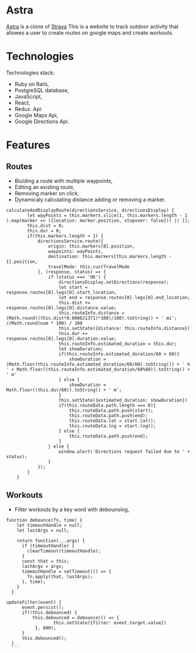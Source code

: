 # Astra

[Astra](https://astrava.herokuapp.com/#/) is a clone of [Strava](https://www.strava.com/)
This is a website to track outdoor activity that allowes a user to create routes on google maps and create workouts.

# Technologies 
Technologies stack: 
- Ruby on Rails, 
- PostgreSQL database, 
- JavaScript, 
- React,
- Redux.
Api:
- Google Maps Api,
- Google Directions Api.

# Features 
## Routes
- Biulding a route with multiple waypoints,
- Editing an existing route,
- Removing marker on click,
- Dynamicaly calculating distance adding or removing a marker.
```
calculateAndDisplayRoute(directionsService, directionsDisplay) {
        let wayPoints = this.markers.slice(1, this.markers.length - 1 ).map(marker => ({location: marker.position, stopover: false})) || [];
        this.dist = 0;
        this.dur = 0;
        if(this.markers.length > 1) {
            directionsService.route({
                origin: this.markers[0].position,
                waypoints: wayPoints,
                destination: this.markers[this.markers.length - 1].position,
                travelMode: this.custTravelMode
            }, (response, status) => {
                if (status === 'OK') {  
                    directionsDisplay.setDirections(response);
                    let start = response.routes[0].legs[0].start_location;
                    let end = response.routes[0].legs[0].end_location;
                    this.dist += response.routes[0].legs[0].distance.value;
                    this.routeInfo.distance = (Math.round((this.dist*0.000621371)*100)/100).toString() + ' mi'; //Math.round(num * 100) / 100
                    this.setState({distance: this.routeInfo.distance})
                    this.dur += response.routes[0].legs[0].duration.value;
                    this.routeInfo.estimated_duration = this.dur;
                    let showDuration;
                    if(this.routeInfo.estimated_duration/60 > 60){
                        showDuration = (Math.floor(this.routeInfo.estimated_duration/60/60).toString()) + ' h ' + Math.floor((this.routeInfo.estimated_duration/60%60)).toString() + ' m'
                    } else {
                        showDuration = Math.floor((this.dur/60)).toString() + ' m';
                    }
                    this.setState({estimated_duration: showDuration})
                    if(this.routeData.path.length === 0){
                        this.routeData.path.push(start);
                        this.routeData.path.push(end);
                        this.routeData.lat = start.lat();
                        this.routeData.lng = start.lng();
                    } else {
                        this.routeData.path.push(end);
                    }
                } else {
                    window.alert('Directions request failed due to ' + status);
                }
            });  
        }            
    }
 ```
## Workouts 
- Filter workouts by a key word with debounsing,
```
function debounce(fn, time) {
    let timeoutHandle = null;
    let lastArgs = null;
  
    return function(...args) {
      if (timeoutHandle) {
        clearTimeout(timeoutHandle);
      }
      const that = this;
      lastArgs = args;
      timeoutHandle = setTimeout(() => {
        fn.apply(that, lastArgs);
      }, time);
    }
  }
  ```
  ```
  updateFilter(event) {
        event.persist();
        if(!this.debounced) {
            this.debounced = debounce(() => {
                    this.setState({filter: event.target.value})
             }, 600);
        }
        this.debounced();
    }
    ```
